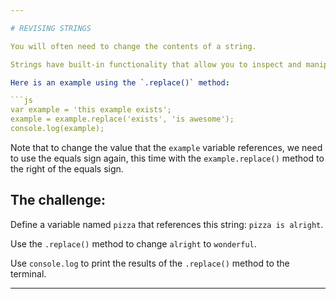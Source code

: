 ```yaml
---

# REVISING STRINGS

You will often need to change the contents of a string. 

Strings have built-in functionality that allow you to inspect and manipulate their contents.

Here is an example using the `.replace()` method:

```js
var example = 'this example exists';
example = example.replace('exists', 'is awesome');
console.log(example);
```

Note that to change the value that the `example` variable references, we need  
to use the equals sign again, this time with the `example.replace()` method to  
the right of the equals sign.

## The challenge:

Define a variable named `pizza` that references this string: `pizza is alright`.

Use the `.replace()` method to change `alright` to `wonderful`.

Use `console.log` to print the results of the `.replace()` method to the terminal.

---
```

